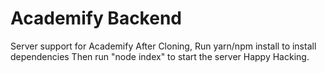 # Academify Backend
Server support for Academify
After Cloning, Run yarn/npm install to install dependencies
Then run "node index" to start the server
Happy Hacking.
